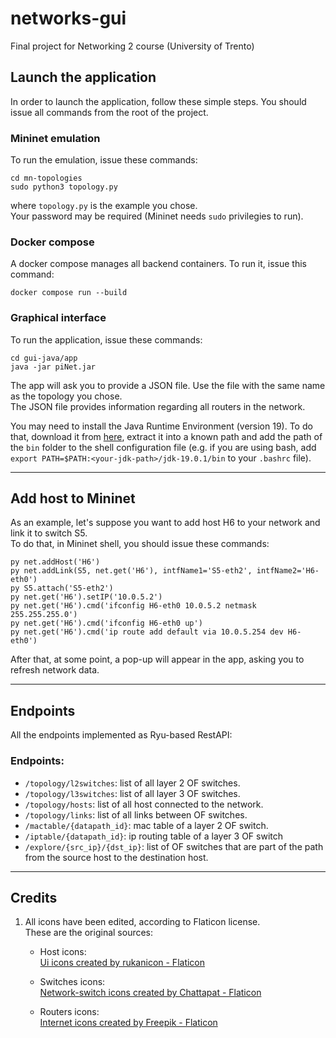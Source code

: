 # networks-gui
Final project for Networking 2 course (University of Trento)

## Launch the application
In order to launch the application, follow these simple steps. You should issue all commands from the root of the project.

### Mininet emulation

To run the emulation, issue these commands:
```
cd mn-topologies
sudo python3 topology.py
```
where `topology.py` is the example you chose.\
Your password may be required (Mininet needs `sudo` privilegies to run).

### Docker compose

A docker compose manages all backend containers. To run it, issue this command:
```
docker compose run --build
```


### Graphical interface

To run the application, issue these commands:
```
cd gui-java/app
java -jar piNet.jar
```
The app will ask you to provide a JSON file. Use the file with the same name as the topology you chose.\
The JSON file provides information regarding all routers in the network.

You may need to install the Java Runtime Environment (version 19). To do that, download it from [here](https://jdk.java.net/19/), extract it into a known path and add the path of the `bin` folder to the shell configuration file (e.g. if you are using bash, add `export PATH=$PATH:<your-jdk-path>/jdk-19.0.1/bin` to your `.bashrc` file).

---

## Add host to Mininet
As an example, let's suppose you want to add host H6 to your network and link it to switch S5.\
To do that, in Mininet shell, you should issue these commands:
```
py net.addHost('H6')
py net.addLink(S5, net.get('H6'), intfName1='S5-eth2', intfName2='H6-eth0')
py S5.attach('S5-eth2')
py net.get('H6').setIP('10.0.5.2')
py net.get('H6').cmd('ifconfig H6-eth0 10.0.5.2 netmask 255.255.255.0')
py net.get('H6').cmd('ifconfig H6-eth0 up')
py net.get('H6').cmd('ip route add default via 10.0.5.254 dev H6-eth0')
```

After that, at some point, a pop-up will appear in the app, asking you to refresh network data.

---

## Endpoints
All the endpoints implemented as Ryu-based RestAPI:

### Endpoints:

* `/topology/l2switches`: list of all layer 2 OF switches.
* `/topology/l3switches`: list of all layer 3 OF switches.
* `/topology/hosts`: list of all host connected to the network.
* `/topology/links`: list of all links between OF switches.
* `/mactable/{datapath_id}`: mac table of a layer 2 OF switch.
* `/iptable/{datapath_id}`: ip routing table of a layer 3 OF switch
* `/explore/{src_ip}/{dst_ip}`: list of OF switches that are part of the path from the source host to the destination host.

---

## Credits
1. All icons have been edited, according to Flaticon license.\
These are the original sources:

    - Host icons:\
    [Ui icons created by rukanicon - Flaticon](https://www.flaticon.com/free-icons/ui)


    - Switches icons:\
    [Network-switch icons created by Chattapat - Flaticon](https://www.flaticon.com/free-icons/network-switch)


    - Routers icons:\
    [Internet icons created by Freepik - Flaticon](https://www.flaticon.com/free-icons/internet)
